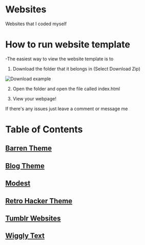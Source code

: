 # Websites
Websites that I coded myself


# How to run website template


-The easiest way to view the website template is to

1. Download the folder that it belongs in (Select Download Zip)

![Download example](https://www.stevejgordon.co.uk/wp-content/uploads/2018/01/CloneOrDownloadGitHub.png)

2. Open the folder and open the file called index.html

3. View your webpage!

If there's any issues just leave a comment or message me

# Table of Contents

## [Barren Theme](https://github.com/Vaporjawn/websites/tree/master/Barren%20Theme)

## [Blog Theme](https://github.com/Vaporjawn/websites/tree/master/Blog%20Theme)

## [Modest](https://github.com/Vaporjawn/websites/tree/master/Modest)

## [Retro Hacker Theme](https://github.com/Vaporjawn/websites/tree/master/Retro%20Hacker%20Theme)


## [Tumblr Websites](https://github.com/Vaporjawn/websites/tree/master/Tumblr%20Websites)

## [Wiggly Text](https://github.com/Vaporjawn/websites/tree/master/Wiggly%20Text)
